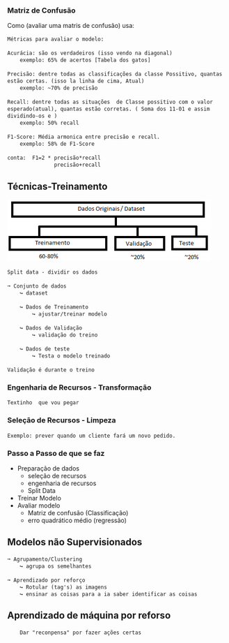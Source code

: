 ### Matriz de Confusão
Como (avaliar uma matris de confusão) usa:   
~~~
Métricas para avaliar o modelo:

Acurácia: são os verdadeiros (isso vendo na diagonal)
    exemplo: 65% de acertos [Tabela dos gatos]

Precisão: dentre todas as classificações da classe Possitivo, quantas estão certas. (isso la linha de cima, Atual)
    exemplo: ~70% de precisão

Recall: dentre todas as situações  de Classe possitivo com o valor esperado(atual), quantas estão corretas. ( Soma dos 11-01 e assim dividindo-os e )
    exemplo: 50% recall

F1-Score: Média armonica entre precisão e recall.
    exemplo: 58% de F1-Score

conta:  F1=2 * precisão*recall
               precisão+recall
~~~

## Técnicas-Treinamento

<img src="IMGS/16-06-22/dataset.png">     

~~~
Split data - dividir os dados

➞ Conjunto de dados
    ↪ dataset

    ↪ Dados de Treinamento
        ↪ ajustar/treinar modelo

    ↪ Dados de Validação
        ↪ validação do treino
    
    ↪ Dados de teste
        ↪ Testa o modelo treinado

Validação é durante o treino
~~~

### Engenharia de Recursos - Transformação

~~~
Textinho  que vou pegar
~~~

### Seleção de Recursos - Limpeza

~~~
Exemplo: prever quando um cliente fará um novo pedido.
~~~

### Passo a Passo de que se faz

 - Preparação de dados
    - seleção de recursos
    - engenharia de recursos
    - Split Data
 - Treinar Modelo
 - Avaliar modelo
    - Matriz de confusão (Classificação)
    - erro quadrático médio (regressão)

## Modelos não Supervisionados

~~~
➞ Agrupamento/Clustering
    ↪ agrupa os semelhantes

➞ Aprendizado por reforço
    ↪ Rotular (tag's) as imagens
    ↪ ensinar as coisas para a ia saber identificar as coisas
~~~

## Aprendizado de máquina por reforso

```
    Dar "reconpensa" por fazer ações certas 
```